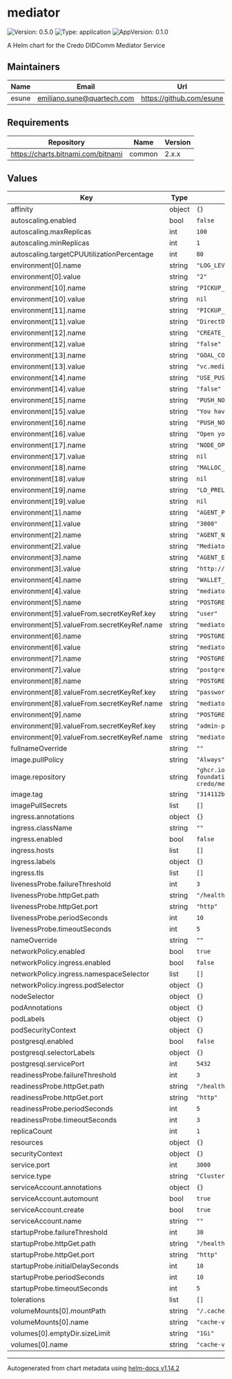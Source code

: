 # mediator

![Version: 0.5.0](https://img.shields.io/badge/Version-0.5.0-informational?style=flat-square) ![Type: application](https://img.shields.io/badge/Type-application-informational?style=flat-square) ![AppVersion: 0.1.0](https://img.shields.io/badge/AppVersion-0.1.0-informational?style=flat-square)

A Helm chart for the Credo DIDComm Mediator Service

## Maintainers

| Name | Email | Url |
| ---- | ------ | --- |
| esune | <emiliano.sune@quartech.com> | <https://github.com/esune> |

## Requirements

| Repository | Name | Version |
|------------|------|---------|
| https://charts.bitnami.com/bitnami | common | 2.x.x |

## Values

| Key | Type | Default | Description |
|-----|------|---------|-------------|
| affinity | object | `{}` |  |
| autoscaling.enabled | bool | `false` |  |
| autoscaling.maxReplicas | int | `100` |  |
| autoscaling.minReplicas | int | `1` |  |
| autoscaling.targetCPUUtilizationPercentage | int | `80` |  |
| environment[0].name | string | `"LOG_LEVEL"` |  |
| environment[0].value | string | `"2"` |  |
| environment[10].name | string | `"PICKUP_TYPE"` |  |
| environment[10].value | string | `nil` |  |
| environment[11].name | string | `"PICKUP_STRATEGY"` |  |
| environment[11].value | string | `"DirectDelivery"` |  |
| environment[12].name | string | `"CREATE_NEW_INVITATION"` |  |
| environment[12].value | string | `"false"` |  |
| environment[13].name | string | `"GOAL_CODE"` |  |
| environment[13].value | string | `"vc.mediate"` |  |
| environment[14].name | string | `"USE_PUSH_NOTIFICATIONS"` |  |
| environment[14].value | string | `"false"` |  |
| environment[15].name | string | `"PUSH_NOTIFICATION_TITLE"` |  |
| environment[15].value | string | `"You have a new message"` |  |
| environment[16].name | string | `"PUSH_NOTIFICATION_BODY"` |  |
| environment[16].value | string | `"Open your app to read it"` |  |
| environment[17].name | string | `"NODE_OPTIONS"` |  |
| environment[17].value | string | `nil` |  |
| environment[18].name | string | `"MALLOC_CONF"` |  |
| environment[18].value | string | `nil` |  |
| environment[19].name | string | `"LD_PRELOAD"` |  |
| environment[19].value | string | `nil` |  |
| environment[1].name | string | `"AGENT_PORT"` |  |
| environment[1].value | string | `"3000"` |  |
| environment[2].name | string | `"AGENT_NAME"` |  |
| environment[2].value | string | `"Mediator"` |  |
| environment[3].name | string | `"AGENT_ENDPOINTS"` |  |
| environment[3].value | string | `"http://example.com,wss://example.com"` |  |
| environment[4].name | string | `"WALLET_NAME"` |  |
| environment[4].value | string | `"mediator-wallet"` |  |
| environment[5].name | string | `"POSTGRES_USER"` |  |
| environment[5].valueFrom.secretKeyRef.key | string | `"user"` |  |
| environment[5].valueFrom.secretKeyRef.name | string | `"mediator-credo-db"` |  |
| environment[6].name | string | `"POSTGRES_HOST"` |  |
| environment[6].value | string | `"mediator-credo-db"` |  |
| environment[7].name | string | `"POSTGRES_ADMIN_USER"` |  |
| environment[7].value | string | `"postgres"` |  |
| environment[8].name | string | `"POSTGRES_PASSWORD"` |  |
| environment[8].valueFrom.secretKeyRef.key | string | `"password"` |  |
| environment[8].valueFrom.secretKeyRef.name | string | `"mediator-credo-db"` |  |
| environment[9].name | string | `"POSTGRES_ADMIN_PASSWORD"` |  |
| environment[9].valueFrom.secretKeyRef.key | string | `"admin-password"` |  |
| environment[9].valueFrom.secretKeyRef.name | string | `"mediator-credo-db"` |  |
| fullnameOverride | string | `""` |  |
| image.pullPolicy | string | `"Always"` |  |
| image.repository | string | `"ghcr.io/openwallet-foundation/didcomm-mediator-credo/mediator"` |  |
| image.tag | string | `"314112b"` |  |
| imagePullSecrets | list | `[]` |  |
| ingress.annotations | object | `{}` |  |
| ingress.className | string | `""` |  |
| ingress.enabled | bool | `false` |  |
| ingress.hosts | list | `[]` |  |
| ingress.labels | object | `{}` |  |
| ingress.tls | list | `[]` |  |
| livenessProbe.failureThreshold | int | `3` |  |
| livenessProbe.httpGet.path | string | `"/health"` |  |
| livenessProbe.httpGet.port | string | `"http"` |  |
| livenessProbe.periodSeconds | int | `10` |  |
| livenessProbe.timeoutSeconds | int | `5` |  |
| nameOverride | string | `""` |  |
| networkPolicy.enabled | bool | `true` |  |
| networkPolicy.ingress.enabled | bool | `false` |  |
| networkPolicy.ingress.namespaceSelector | list | `[]` |  |
| networkPolicy.ingress.podSelector | object | `{}` |  |
| nodeSelector | object | `{}` |  |
| podAnnotations | object | `{}` |  |
| podLabels | object | `{}` |  |
| podSecurityContext | object | `{}` |  |
| postgresql.enabled | bool | `false` |  |
| postgresql.selectorLabels | object | `{}` |  |
| postgresql.servicePort | int | `5432` |  |
| readinessProbe.failureThreshold | int | `3` |  |
| readinessProbe.httpGet.path | string | `"/health"` |  |
| readinessProbe.httpGet.port | string | `"http"` |  |
| readinessProbe.periodSeconds | int | `5` |  |
| readinessProbe.timeoutSeconds | int | `3` |  |
| replicaCount | int | `1` |  |
| resources | object | `{}` |  |
| securityContext | object | `{}` |  |
| service.port | int | `3000` |  |
| service.type | string | `"ClusterIP"` |  |
| serviceAccount.annotations | object | `{}` |  |
| serviceAccount.automount | bool | `true` |  |
| serviceAccount.create | bool | `true` |  |
| serviceAccount.name | string | `""` |  |
| startupProbe.failureThreshold | int | `30` |  |
| startupProbe.httpGet.path | string | `"/health"` |  |
| startupProbe.httpGet.port | string | `"http"` |  |
| startupProbe.initialDelaySeconds | int | `10` |  |
| startupProbe.periodSeconds | int | `10` |  |
| startupProbe.timeoutSeconds | int | `5` |  |
| tolerations | list | `[]` |  |
| volumeMounts[0].mountPath | string | `"/.cache"` |  |
| volumeMounts[0].name | string | `"cache-volume"` |  |
| volumes[0].emptyDir.sizeLimit | string | `"1Gi"` |  |
| volumes[0].name | string | `"cache-volume"` |  |

----------------------------------------------
Autogenerated from chart metadata using [helm-docs v1.14.2](https://github.com/norwoodj/helm-docs/releases/v1.14.2)
